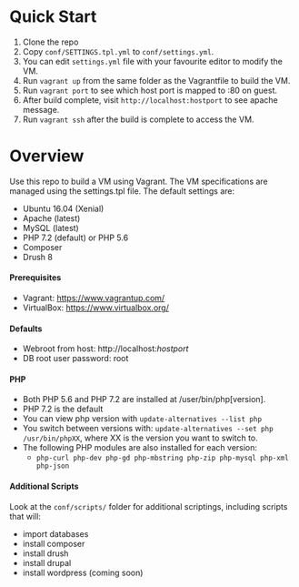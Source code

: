 # Quick Start

1.  Clone the repo
2.  Copy `conf/SETTINGS.tpl.yml` to `conf/settings.yml`.
3.  You can edit `settings.yml` file with your favourite editor to modify the VM.
4.  Run `vagrant up` from the same folder as the Vagrantfile to build the VM.
5.  Run `vagrant port` to see which host port is mapped to :80 on guest.
5.  After build complete, visit `http://localhost:hostport` to see apache message.
6.  Run `vagrant ssh` after the build is complete to access the VM.


# Overview

Use this repo to build a VM using Vagrant. The VM specifications are managed using the settings.tpl file. The default settings are:

* Ubuntu 16.04 (Xenial)
* Apache (latest)
* MySQL (latest)
* PHP 7.2 (default) or PHP 5.6
* Composer
* Drush 8


#### Prerequisites

- Vagrant: https://www.vagrantup.com/
- VirtualBox: https://www.virtualbox.org/


#### Defaults
- Webroot from host: http://localhost:*hostport*
- DB root user password: root


#### PHP

* Both PHP 5.6 and PHP 7.2 are installed at /user/bin/php[version].
* PHP 7.2 is the default
* You can view php version with `update-alternatives --list php`
* You switch between versions with: `update-alternatives --set php /usr/bin/phpXX`, where XX is the version you want to switch to.
* The following PHP modules are also installed for each version:
  * `php-curl php-dev php-gd php-mbstring php-zip php-mysql php-xml php-json`

#### Additional Scripts

Look at the `conf/scripts/` folder for additional scriptings, including scripts that will:

* import databases
* install composer
* install drush
* install drupal
* install wordpress (coming soon)